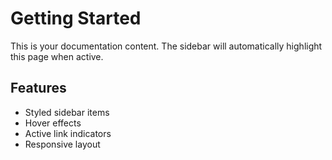 # Getting Started

This is your documentation content. The sidebar will automatically highlight this page when active.

## Features
- Styled sidebar items
- Hover effects
- Active link indicators
- Responsive layout